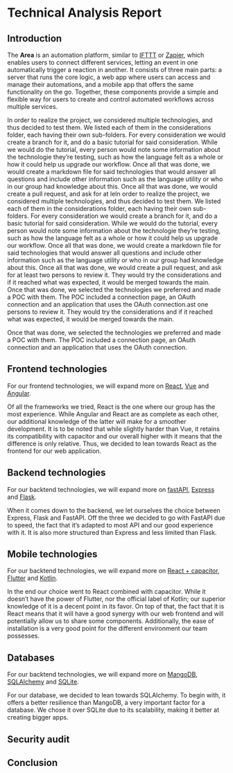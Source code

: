# Technical Analysis Report

## Introduction

The **Area** is an automation platform, similar to [IFTTT](https://ifttt.com/) or [Zapier](https://zapier.com/),
which enables users to connect different services, letting an event in one automatically trigger a reaction in another.
It consists of three main parts: a server that runs the core logic, a web app where users can access and
manage their automations, and a mobile app that offers the same functionality on the go. Together, these
components provide a simple and flexible way for users to create and control automated workflows across multiple services.


In order to realize the project, we considered multiple technologies, and thus decided to test them.
We listed each of them in the considerations folder, each having their own sub-folders. For every consideration
we would create a branch for it, and do a basic tutorial for said consideration. While we would do the tutorial,
every person would note some information about the technologie they’re testing, such as how the language felt
as a whole or how it could help us upgrade our workflow. Once all that was done, we would create a markdown
file for said technologies that would answer all questions and include other information such as the language
utility or who in our group had knowledge about this. Once all that was done, we would create a pull request,
and ask for at leIn order to realize the project, we considered multiple technologies, and thus decided to test them. We listed each of them in the considerations folder, each having their own sub-folders. For every consideration we would create a branch for it, and do a basic tutorial for said consideration. While we would do the tutorial, every person would note some information about the technologie they’re testing, such as how the language felt as a whole or how it could help us upgrade our workflow. Once all that was done, we would create a markdown file for said technologies that would answer all questions and include other information such as the language utility or who in our group had knowledge about this. Once all that was done, we would create a pull request, and ask for at least two persons to review it. They would try the considerations and if it reached what was expected, it would be merged towards the main.
Once that was done, we selected the technologies we preferred and made a POC with them. The POC included a connection page, an OAuth connection and an application that uses the OAuth connection.ast one persons to review it. They would try the considerations and if it reached what was
expected, it would be merged towards the main.

Once that was done, we selected the technologies we preferred and made a POC with them.
The POC included a connection page, an OAuth connection and an application that uses the OAuth connection.


## Frontend technologies

For our frontend technologies, we will expand more on [React](https://github.com/Sigmapitech/area-techno-tester/tree/main/considerations/front-react), [Vue](https://github.com/Sigmapitech/area-techno-tester/tree/main/considerations/front-vue) and [Angular](https://github.com/Sigmapitech/area-techno-tester/tree/main/considerations/front-angular).

Of all the frameworks we tried, React is the one where our group has the most experience. While Angular and
React are as complete as each other, our additional knowledge of the latter will make for a smoother development.
It is to be noted that while slightly harder than Vue, it retains its compatibility with capacitor and our
overall higher with it means that the difference is only relative. Thus, we decided to lean towards React as
the frontend for our web application.

## Backend technologies

For our backtend technologies, we will expand more on [fastAPI](https://github.com/Sigmapitech/area-techno-tester/tree/main/considerations/back-fastapi), [Express](https://github.com/Sigmapitech/area-techno-tester/tree/main/considerations/back-express) and [Flask](https://github.com/Sigmapitech/area-techno-tester/tree/main/considerations/back-flask).

When it comes down to the backend, we let ourselves the choice between Express, Flask and FastAPI. Off the
three we decided to go with FastAPI due to speed, the fact that it’s adapted to most API and our good experience with it.
It is also more structured than Express and less limited than Flask.


## Mobile technologies

For our backtend technologies, we will expand more on [React + capacitor](https://github.com/Sigmapitech/area-techno-tester/tree/main/considerations/front-react), [Flutter](https://github.com/Sigmapitech/area-techno-tester/tree/main/considerations/mobile-flutter) and [Kotlin](https://github.com/Sigmapitech/area-techno-tester/tree/main/considerations/mobile-kotlin).

In the end our choice went to React combined with capacitor. While it doesn’t have the power of Flutter,
nor the official label of Kotlin; our superior knowledge of it is a decent point in its favor.
On top of that, the fact that it is React means that it will have a good synergy with our web frontend and
will potentially allow us to share some components. Additionally, the ease of installation is a very good point
for the different environment our team possesses.


## Databases

For our backtend technologies, we will expand more on [MangoDB](https://github.com/Sigmapitech/area-techno-tester/tree/main/considerations/db-mongo), [SQLAlchemy](https://github.com/Sigmapitech/area-techno-tester/tree/main/considerations/db-sqlalchemy) and [SQLite](https://github.com/Sigmapitech/area-techno-tester/tree/main/considerations/db-sqlite).

For our database, we decided to lean towards SQLAlchemy. To begin with, it offers a better resilience
than MangoDB, a very important factor for a database. We chose it over SQLite due to its scalability,
making it better at creating bigger apps. 

## Security audit

## Conclusion

